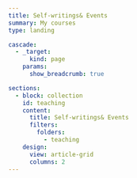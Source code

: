 ```yaml
---
title: Self-writings& Events
summary: My courses
type: landing

cascade:
  - _target:
      kind: page
    params:
      show_breadcrumb: true

sections:
  - block: collection
    id: teaching
    content:
      title: Self-writings& Events
      filters:
        folders:
          - teaching
    design:
      view: article-grid
      columns: 2
---
```

